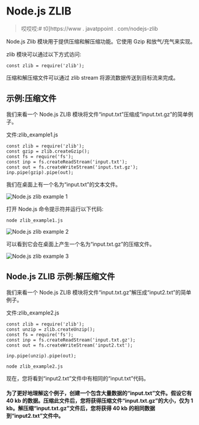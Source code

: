 # Node.js ZLIB

> 哎哎哎:# t0]https://www . javatppoint . com/nodejs-zlib

Node.js Zlib 模块用于提供压缩和解压缩功能。它使用 Gzip 和放气/充气来实现。

zlib 模块可以通过以下方式访问:

```
const zlib = require('zlib');

```

压缩和解压缩文件可以通过 zlib stream 将源流数据传送到目标流来完成。

## 示例:压缩文件

我们来看一个 Node.js ZLIB 模块将文件“input.txt”压缩成“input.txt.gz”的简单例子。

文件:zlib_example1.js

```
const zlib = require('zlib');
const gzip = zlib.createGzip();
const fs = require('fs');
const inp = fs.createReadStream('input.txt');
const out = fs.createWriteStream('input.txt.gz');
inp.pipe(gzip).pipe(out);

```

我们在桌面上有一个名为“input.txt”的文本文件。

![Node.js zlib example 1](../Images/456b6613af186bc160edf3b968e4603f.png)

打开 Node.js 命令提示符并运行以下代码:

```
node zlib_example1.js

```

![Node.js zlib example 2](../Images/3a585b560ef616bb2ea61b5344aefdc5.png)

可以看到它会在桌面上产生一个名为“input.txt.gz”的压缩文件。

![Node.js zlib example 3](../Images/5f7cb3d95636fe695f92c38d3cd9279c.png)

## Node.js ZLIB 示例:解压缩文件

我们来看一个 Node.js ZLIB 模块将文件“input.txt.gz”解压成“input2.txt”的简单例子。

文件:zlib_example2.js

```
const zlib = require('zlib');  
const unzip = zlib.createUnzip();
const fs = require('fs');
const inp = fs.createReadStream('input.txt.gz');
const out = fs.createWriteStream('input2.txt');

inp.pipe(unzip).pipe(out);

```

```
node zlib_example2.js

```

现在，您将看到“input2.txt”文件中有相同的“input.txt”代码。

#### 为了更好地理解这个例子，创建一个包含大量数据的“input.txt”文件。假设它有 40 kb 的数据。压缩此文件后，您将获得压缩文件“input.txt.gz”的大小，仅为 1 kb。解压缩“input.txt.gz”文件后，您将获得 40 kb 的相同数据到“input2.txt”文件中。